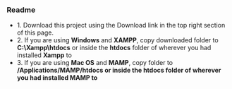 <h3>Readme</h3>
<ul>
  <li>1. Download this project using the Download link in the top right section of this page.</li>
  <li>2. If you are using <strong>Windows</strong> and <strong>XAMPP</strong>, copy downloaded folder to <strong>C:\Xampp\htdocs</strong> or inside the <strong>htdocs</strong> folder of wherever you had installed <strong>Xampp</strong> to</li>
  <li>3. If you are using <strong>Mac OS</strong> and <strong>MAMP</strong>, copy folder to <strong>/Applications/MAMP/htdocs<strong> or inside the <strong>htdocs</strong> folder of wherever you had installed <strong>MAMP</strong> to
</ul>